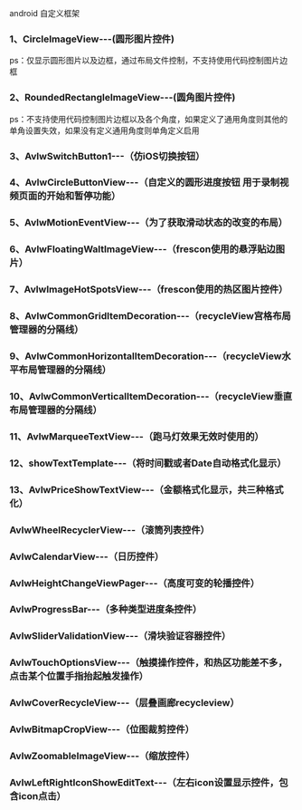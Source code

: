android 自定义框架

<h3>1、CircleImageView---(圆形图片控件)</h3>
ps：仅显示圆形图片以及边框，通过布局文件控制，不支持使用代码控制图片边框

<h3>2、RoundedRectangleImageView---(圆角图片控件)</h3>
ps：不支持使用代码控制图片边框以及各个角度，如果定义了通用角度则其他的单角设置失效，如果没有定义通用角度则单角定义启用

<h3>3、AvlwSwitchButton1---（仿iOS切换按钮）

<h3>4、AvlwCircleButtonView---（自定义的圆形进度按钮 用于录制视频页面的开始和暂停功能）

<h3>5、AvlwMotionEventView---（为了获取滑动状态的改变的布局）

<h3>6、AvlwFloatingWaltImageView---（frescon使用的悬浮贴边图片）

<h3>7、AvlwImageHotSpotsView---（frescon使用的热区图片控件）

<h3>8、AvlwCommonGridItemDecoration---（recycleView宫格布局管理器的分隔线）

<h3>9、AvlwCommonHorizontalItemDecoration---（recycleView水平布局管理器的分隔线）

<h3>10、AvlwCommonVerticalItemDecoration---（recycleView垂直布局管理器的分隔线）

<h3>11、AvlwMarqueeTextView---（跑马灯效果无效时使用的）

<h3>12、showTextTemplate---（将时间戳或者Date自动格式化显示）

<h3>13、AvlwPriceShowTextView---（金额格式化显示，共三种格式化）

<h3>AvlwWheelRecyclerView---（滚筒列表控件）

<h3>AvlwCalendarView---（日历控件）

<h3>AvlwHeightChangeViewPager---（高度可变的轮播控件）

<h3>AvlwProgressBar---（多种类型进度条控件）

<h3>AvlwSliderValidationView---（滑块验证容器控件）

<h3>AvlwTouchOptionsView---（触摸操作控件，和热区功能差不多，点击某个位置手指抬起触发操作）

<h3>AvlwCoverRecycleView---（层叠画廊recycleview）

<h3>AvlwBitmapCropView---（位图裁剪控件）

<h3>AvlwZoomableImageView---（缩放控件）

<h3>AvlwLeftRightIconShowEditText---（左右icon设置显示控件，包含icon点击）

